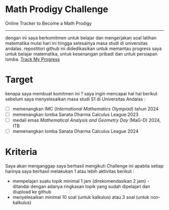 # Math Prodigy Challenge
Online Tracker to Become a Math Prodigy

---

dengan ini saya berkomitmen untuk belajar dan mengerjakan soal latihan matematika mulai hari ini hingga selesainya masa studi di universitas andalas. repostitori github ini didedikasikan untuk memantau progress saya untuk belajar matematika, untuk kesenangan pribadi dan untuk persiapan lomba. 
[Track My Progress]

# Target 
kenapa saya membuat komitmen ini ? saya ingin mencapai hal hal berikut sebelum saya menyelesaikan masa studi S1 di Universitas Andalas :
- [ ] memenangkan IMC (*International Mathematics Olympiad*) tahun 2024
- [ ] memenangkan lomba Sanata Dharma Calculus League 2023
- [ ] medali emas *Mathematical Analysis and Geometry Day* (MaG-D) 2024, ITB
- [ ] memenangkan lomba Sanata Dharma Calculus League 2024

# Kriteria 
Saya akan menganggap saya berhasil mengikuti Challenge ini apabila setiap harinya saya berhasil melakukan 1 atau lebih aktivitas berikut :
- mempelajari suatu topik minimal 1 jam (direkomendasikan 2 jam) - ditandai dengan adanya ringkasan topik yang sudah dipelajari dan diupload ke github
- menyelesaikan minimal 10 soal (untuk kalkulus) atau 3 soal (untuk non-kalkulus)



<!-- link -->
[Track My Progress]: log.md
